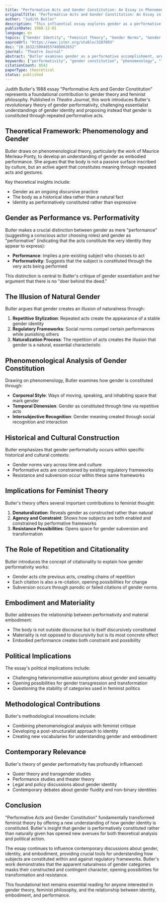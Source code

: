 ```yaml
---
title: "Performative Acts and Gender Constitution: An Essay in Phenomenology and Feminist Theory"
originalTitle: "Performative Acts and Gender Constitution: An Essay in Phenomenology and Feminist Theory"
author: "Judith Butler"
description: "This influential essay explores gender as a performative act rather than a natural given, drawing on phenomenological theory to argue that gender identity is constituted through repeated stylized acts. Butler challenges essentialist notions of gender and proposes that gender is continuously constructed through performance within regulatory frameworks."
publishDate: 1988-12-01
language: en
topics: ["Gender Identity", "Feminist Theory", "Gender Norms", "Gender Socialization", "Academic Feminism"]
sourceUrl: "https://www.jstor.org/stable/3207893"
doi: "10.1632/S0040557400062652"
journal: "Theatre Journal"
abstract: "Butler examines gender as a performative accomplishment, arguing that gender identity is not a stable essence but an ongoing discursive practice that constitutes the very subject it appears to express. Drawing on phenomenological insights, she demonstrates how gender is performed through repetitive acts that create the illusion of a natural, essential identity while actually constructing that identity through the very performance itself."
keywords: ["performativity", "gender constitution", "phenomenology", "feminist theory", "identity formation"]
citationCount: 8542
paperType: theoretical
status: published
---
```


Judith Butler's 1988 essay "Performative Acts and Gender Constitution" represents a foundational contribution to gender theory and feminist philosophy. Published in *Theatre Journal*, this work introduces Butler's revolutionary theory of gender performativity, challenging essentialist understandings of gender identity and proposing instead that gender is constituted through repeated performative acts.

## Theoretical Framework: Phenomenology and Gender

Butler draws on phenomenological theory, particularly the work of Maurice Merleau-Ponty, to develop an understanding of gender as embodied performance. She argues that the body is not a passive surface inscribed by culture, but an active agent that constitutes meaning through repeated acts and gestures.

Key theoretical insights include:
- Gender as an ongoing discursive practice
- The body as a historical idea rather than a natural fact
- Identity as performatively constituted rather than expressive

## Gender as Performance vs. Performativity

Butler makes a crucial distinction between gender as mere "performance" (suggesting a conscious actor choosing roles) and gender as "performative" (indicating that the acts constitute the very identity they appear to express):

- **Performance**: Implies a pre-existing subject who chooses to act
- **Performativity**: Suggests that the subject is constituted through the very acts being performed

This distinction is central to Butler's critique of gender essentialism and her argument that there is no "doer behind the deed."

## The Illusion of Natural Gender

Butler argues that gender creates an illusion of naturalness through:

1. **Repetitive Stylization**: Repeated acts create the appearance of a stable gender identity
2. **Regulatory Frameworks**: Social norms compel certain performances while punishing others
3. **Naturalization Process**: The repetition of acts creates the illusion that gender is a natural, essential characteristic

## Phenomenological Analysis of Gender Constitution

Drawing on phenomenology, Butler examines how gender is constituted through:

- **Corporeal Style**: Ways of moving, speaking, and inhabiting space that mark gender
- **Temporal Dimension**: Gender as constituted through time via repetitive acts
- **Intersubjective Recognition**: Gender meaning created through social recognition and interaction

## Historical and Cultural Construction

Butler emphasizes that gender performativity occurs within specific historical and cultural contexts:

- Gender norms vary across time and culture
- Performative acts are constrained by existing regulatory frameworks
- Resistance and subversion occur within these same frameworks

## Implications for Feminist Theory

Butler's theory offers several important contributions to feminist thought:

1. **Denaturalization**: Reveals gender as constructed rather than natural
2. **Agency and Constraint**: Shows how subjects are both enabled and constrained by performative frameworks
3. **Resistance Possibilities**: Opens space for gender subversion and transformation

## The Role of Repetition and Citationality

Butler introduces the concept of citationality to explain how gender performativity works:

- Gender acts cite previous acts, creating chains of repetition
- Each citation is also a re-citation, opening possibilities for change
- Subversion occurs through parodic or failed citations of gender norms

## Embodiment and Materiality

Butler addresses the relationship between performativity and material embodiment:

- The body is not outside discourse but is itself discursively constituted
- Materiality is not opposed to discursivity but is its most concrete effect
- Embodied performance creates both constraint and possibility

## Political Implications

The essay's political implications include:

- Challenging heteronormative assumptions about gender and sexuality
- Opening possibilities for gender transgression and transformation
- Questioning the stability of categories used in feminist politics

## Methodological Contributions

Butler's methodological innovations include:

- Combining phenomenological analysis with feminist critique
- Developing a post-structuralist approach to identity
- Creating new vocabularies for understanding gender and embodiment

## Contemporary Relevance

Butler's theory of gender performativity has profoundly influenced:

- Queer theory and transgender studies
- Performance studies and theater theory
- Legal and policy discussions about gender identity
- Contemporary debates about gender fluidity and non-binary identities

## Conclusion

"Performative Acts and Gender Constitution" fundamentally transformed feminist theory by offering a new understanding of how gender identity is constituted. Butler's insight that gender is performatively constituted rather than naturally given has opened new avenues for both theoretical analysis and political action.

The essay continues to influence contemporary discussions about gender, identity, and embodiment, providing crucial tools for understanding how subjects are constituted within and against regulatory frameworks. Butler's work demonstrates that the apparent naturalness of gender categories masks their constructed and contingent character, opening possibilities for transformation and resistance.

This foundational text remains essential reading for anyone interested in gender theory, feminist philosophy, and the relationship between identity, embodiment, and performance.